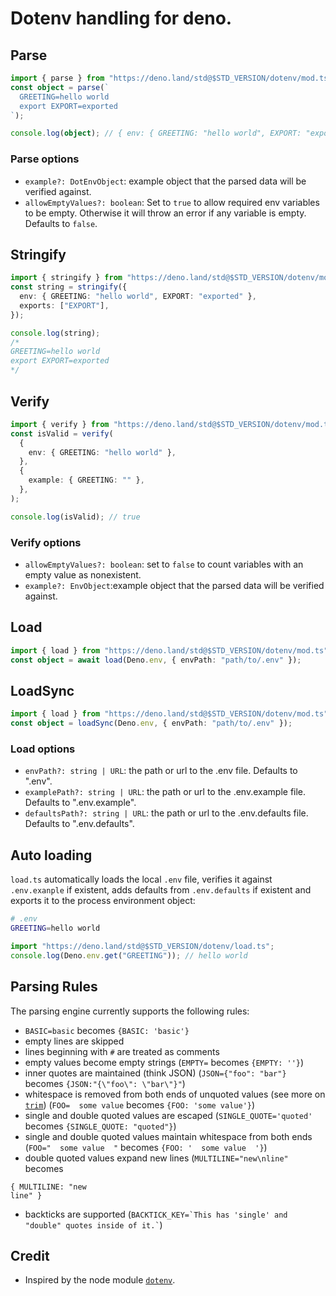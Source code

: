 # Dotenv handling for deno.

## Parse

```ts
import { parse } from "https://deno.land/std@$STD_VERSION/dotenv/mod.ts";
const object = parse(`
  GREETING=hello world
  export EXPORT=exported
`);

console.log(object); // { env: { GREETING: "hello world", EXPORT: "exported" }, exports: ["EXPORT"] }
```

### Parse options

- `example?: DotEnvObject`: example object that the parsed data will be verified
  against.
- `allowEmptyValues?: boolean`: Set to `true` to allow required env variables to
  be empty. Otherwise it will throw an error if any variable is empty. Defaults
  to `false`.

## Stringify

```ts
import { stringify } from "https://deno.land/std@$STD_VERSION/dotenv/mod.ts";
const string = stringify({
  env: { GREETING: "hello world", EXPORT: "exported" },
  exports: ["EXPORT"],
});

console.log(string);
/*
GREETING=hello world
export EXPORT=exported
*/
```

## Verify

```ts
import { verify } from "https://deno.land/std@$STD_VERSION/dotenv/mod.ts";
const isValid = verify(
  {
    env: { GREETING: "hello world" },
  },
  {
    example: { GREETING: "" },
  },
);

console.log(isValid); // true
```

### Verify options

- `allowEmptyValues?: boolean`: set to `false` to count variables with an empty
  value as nonexistent.
- `example?: EnvObject`:example object that the parsed data will be verified
  against.

## Load

```ts
import { load } from "https://deno.land/std@$STD_VERSION/dotenv/mod.ts";
const object = await load(Deno.env, { envPath: "path/to/.env" });
```

## LoadSync

```ts
import { load } from "https://deno.land/std@$STD_VERSION/dotenv/mod.ts";
const object = loadSync(Deno.env, { envPath: "path/to/.env" });
```

### Load options

- `envPath?: string | URL`: the path or url to the .env file. Defaults to
  ".env".
- `examplePath?: string | URL`: the path or url to the .env.example file.
  Defaults to ".env.example".
- `defaultsPath?: string | URL`: the path or url to the .env.defaults file.
  Defaults to ".env.defaults".

## Auto loading

`load.ts` automatically loads the local `.env` file, verifies it against
`.env.exanple` if existent, adds defaults from `.env.defaults` if existent and
exports it to the process environment object:

```sh
# .env
GREETING=hello world
```

```ts
import "https://deno.land/std@$STD_VERSION/dotenv/load.ts";
console.log(Deno.env.get("GREETING")); // hello world
```

## Parsing Rules

The parsing engine currently supports the following rules:

- `BASIC=basic` becomes `{BASIC: 'basic'}`
- empty lines are skipped
- lines beginning with `#` are treated as comments
- empty values become empty strings (`EMPTY=` becomes `{EMPTY: ''}`)
- inner quotes are maintained (think JSON) (`JSON={"foo": "bar"}` becomes
  `{JSON:"{\"foo\": \"bar\"}"`)
- whitespace is removed from both ends of unquoted values (see more on
  [`trim`](https://developer.mozilla.org/en-US/docs/Web/JavaScript/Reference/Global_Objects/String/Trim))
  (`FOO=  some value` becomes `{FOO: 'some value'}`)
- single and double quoted values are escaped (`SINGLE_QUOTE='quoted'` becomes
  `{SINGLE_QUOTE: "quoted"}`)
- single and double quoted values maintain whitespace from both ends
  (`FOO="  some value  "` becomes `{FOO: '  some value  '}`)
- double quoted values expand new lines (`MULTILINE="new\nline"` becomes

```
{ MULTILINE: "new
line" }
```

- backticks are supported
  (`` BACKTICK_KEY=`This has 'single' and "double" quotes inside of it.` ``)

## Credit

- Inspired by the node module [`dotenv`](https://github.com/motdotla/dotenv).
